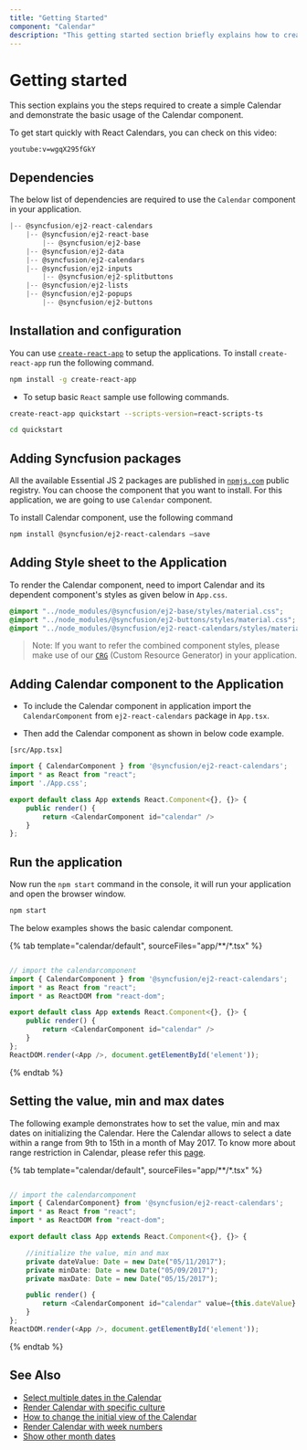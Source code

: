 ```yaml
---
title: "Getting Started"
component: "Calendar"
description: "This getting started section briefly explains how to create a calendar component in an application."
---
```


# Getting started

This section explains you the steps required to create a simple Calendar and demonstrate the basic usage of the Calendar component.

To get start quickly with React Calendars, you can check on this video:

`youtube:v=wgqX295fGkY`

## Dependencies

The below list of dependencies are required to use the `Calendar` component in your application.

```javascript
|-- @syncfusion/ej2-react-calendars
    |-- @syncfusion/ej2-react-base
        |-- @syncfusion/ej2-base
    |-- @syncfusion/ej2-data
    |-- @syncfusion/ej2-calendars
    |-- @syncfusion/ej2-inputs
        |-- @syncfusion/ej2-splitbuttons
    |-- @syncfusion/ej2-lists
    |-- @syncfusion/ej2-popups
        |-- @syncfusion/ej2-buttons
```

## Installation and configuration

You can use [`create-react-app`](https://github.com/facebookincubator/create-react-app) to setup the applications.
To install `create-react-app` run the following command.

```sh
npm install -g create-react-app
```

* To setup basic `React` sample use following commands.

```sh
create-react-app quickstart --scripts-version=react-scripts-ts

cd quickstart

```

## Adding Syncfusion packages

All the available Essential JS 2 packages are published in [`npmjs.com`](https://www.npmjs.com/~syncfusionorg) public registry.
You can choose the component that you want to install. For this application, we are going to use `Calendar` component.

To install Calendar component, use the following command

```bash
npm install @syncfusion/ej2-react-calendars –save
```

## Adding Style sheet to the Application

To render the Calendar component, need to import Calendar and its dependent component's styles as given below in `App.css`.

```css
@import "../node_modules/@syncfusion/ej2-base/styles/material.css";
@import "../node_modules/@syncfusion/ej2-buttons/styles/material.css";
@import "../node_modules/@syncfusion/ej2-react-calendars/styles/material.css";
```

>Note: If you want to refer the combined component styles, please make use of our [`CRG`](https://crg.syncfusion.com/) (Custom Resource Generator) in your application.

## Adding Calendar component to the Application

* To include the Calendar component in application import the `CalendarComponent` from `ej2-react-calendars` package in `App.tsx`.

* Then add the Calendar component as shown in below code example.

`[src/App.tsx]`

```typescript
import { CalendarComponent } from '@syncfusion/ej2-react-calendars';
import * as React from "react";
import './App.css';

export default class App extends React.Component<{}, {}> {
    public render() {
        return <CalendarComponent id="calendar" />
    }
};

```

## Run the application

Now run the `npm start` command in the console, it will run your application and open the browser window.

```cmd
npm start
```

The below examples shows the basic calendar component.

{% tab template="calendar/default", sourceFiles="app/**/*.tsx" %}

```typescript

// import the calendarcomponent
import { CalendarComponent } from '@syncfusion/ej2-react-calendars';
import * as React from "react";
import * as ReactDOM from "react-dom";

export default class App extends React.Component<{}, {}> {
    public render() {
        return <CalendarComponent id="calendar" />
    }
};
ReactDOM.render(<App />, document.getElementById('element'));

```

{% endtab %}

## Setting the value, min and max dates

The following example demonstrates how to set the value,  min and max dates on initializing the Calendar. Here the Calendar allows to select a date within a range from 9th to 15th in a month of May 2017. To know more about range restriction in Calendar, please refer this [page](./date-range).

{% tab template="calendar/default", sourceFiles="app/**/*.tsx" %}

```typescript

// import the calendarcomponent
import { CalendarComponent} from '@syncfusion/ej2-react-calendars';
import * as React from "react";
import * as ReactDOM from "react-dom";

export default class App extends React.Component<{}, {}> {

    //initialize the value, min and max
    private dateValue: Date = new Date("05/11/2017");
    private minDate: Date = new Date("05/09/2017");
    private maxDate: Date = new Date("05/15/2017");

    public render() {
        return <CalendarComponent id="calendar" value={this.dateValue} min={this.minDate} max={this.maxDate} />
    }
};
ReactDOM.render(<App />, document.getElementById('element'));

```

{% endtab %}

## See Also

* [Select multiple dates in the Calendar](./multi-select)
* [Render Calendar with specific culture](./globalization)
* [How to change the initial view of the Calendar](./calendar-views)
* [Render Calendar with week numbers](./how-to/render-the-calendar-with-week-numbers)
* [Show other month dates](./how-to/show-dates-of-other-months)

